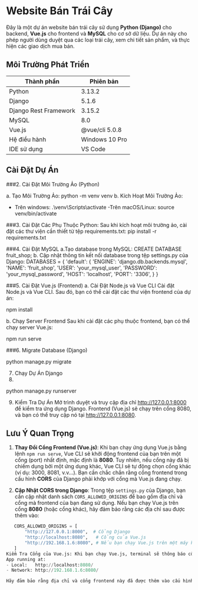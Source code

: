 # Website Bán Trái Cây
Đây là một dự án website bán trái cây sử dụng **Python (Django)** cho backend, **Vue.js** cho frontend và **MySQL** cho cơ sở dữ liệu. Dự án này cho phép người dùng duyệt qua các loại trái cây, xem chi tiết sản phẩm, và thực hiện các giao dịch mua bán.
## Môi Trường Phát Triển

| Thành phần               | Phiên bản     |
|--------------------------|---------------|
| Python                   | 3.13.2        |
| Django                   | 5.1.6         |
| Django Rest Framework    | 3.15.2        |
| MySQL                    | 8.0           |
| Vue.js                   | @vue/cli 5.0.8 |
| Hệ điều hành             | Windows 10 Pro|
| IDE sử dụng              | VS Code       |
## Cài Đặt Dự Án
###2. Cài Đặt Môi Trường Ảo (Python)

a. Tạo Môi Trường Ảo:
python -m venv venv
b. Kích Hoạt Môi Trường Ảo:
- Trên windows:
.\venv\Scripts\activate
-Trên macOS/Linux:
source venv/bin/activate

###3. Cài Đặt Các Phụ Thuộc Python:
Sau khi kích hoạt môi trường ảo, cài đặt các thư viện cần thiết từ tệp requirements.txt:
pip install -r requirements.txt

###4. Cài Đặt MySQL
a.Tạo database trong MySQL:
CREATE DATABASE fruit_shop;
b. Cập nhật thông tin kết nối database trong tệp settings.py của Django:
DATABASES = {
    'default': {
        'ENGINE': 'django.db.backends.mysql',
        'NAME': 'fruit_shop',
        'USER': 'your_mysql_user',
        'PASSWORD': 'your_mysql_password',
        'HOST': 'localhost',
        'PORT': '3306',
    }
}

###5. Cài Đặt Vue.js (Frontend)
a. Cài Đặt Node.js và Vue CLI
Cài đặt Node.js và Vue CLI. Sau đó, bạn có thể cài đặt các thư viện frontend của dự án:

npm install

b. Chạy Server Frontend
Sau khi cài đặt các phụ thuộc frontend, bạn có thể chạy server Vue.js:

npm run serve

###6. Migrate Database (Django)

python manage.py migrate

7. Chạy Dự Án Django
8. 
python manage.py runserver

9. Kiểm Tra Dự Án
Mở trình duyệt và truy cập địa chỉ http://127.0.0.1:8000 để kiểm tra ứng dụng Django.
Frontend (Vue.js) sẽ chạy trên cổng 8080, và bạn có thể truy cập nó tại http://127.0.0.1:8080.

## Lưu Ý Quan Trọng

1. **Thay Đổi Cổng Frontend (Vue.js)**:
   Khi bạn chạy ứng dụng Vue.js bằng lệnh `npm run serve`, Vue CLI sẽ khởi động frontend của bạn trên một cổng (port) nhất định, mặc định là **8080**. Tuy nhiên, nếu cổng này đã bị chiếm dụng bởi một ứng dụng khác, Vue CLI sẽ tự động chọn cổng khác (ví dụ: 3000, 8081, v.v...). Bạn cần chắc chắn rằng cổng frontend trong cấu hình **CORS** của Django phải khớp với cổng mà Vue.js đang chạy.

2. **Cập Nhật CORS trong Django**:
   Trong tệp `settings.py` của Django, bạn cần cập nhật danh sách `CORS_ALLOWED_ORIGINS` để bao gồm địa chỉ và cổng mà frontend của bạn đang sử dụng. Nếu bạn chạy Vue.js trên cổng **8080** (hoặc cổng khác), hãy đảm bảo rằng các địa chỉ sau được thêm vào:
```python
   CORS_ALLOWED_ORIGINS = [
       "http://127.0.0.1:8000",  # Cổng Django
       "http://localhost:8080",   # Cổng của Vue.js
       "http://192.168.1.6:8080", # Nếu bạn chạy Vue.js trên một máy khác trong mạng LAN
   ]
Kiểm Tra Cổng của Vue.js: Khi bạn chạy Vue.js, terminal sẽ thông báo cổng mà ứng dụng đang sử dụng. Ví dụ:
App running at:
- Local:   http://localhost:8080/
- Network: http://192.168.1.6:8080/

Hãy đảm bảo rằng địa chỉ và cổng frontend này đã được thêm vào cấu hình CORS_ALLOWED_ORIGINS của Django.

